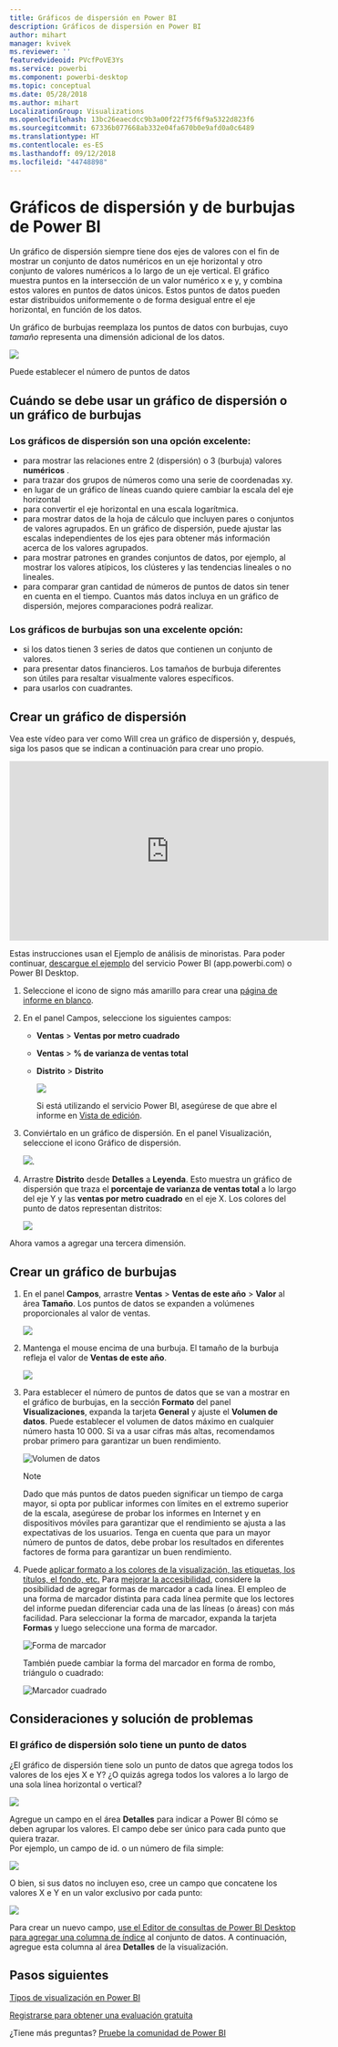 ```yaml
---
title: Gráficos de dispersión en Power BI
description: Gráficos de dispersión en Power BI
author: mihart
manager: kvivek
ms.reviewer: ''
featuredvideoid: PVcfPoVE3Ys
ms.service: powerbi
ms.component: powerbi-desktop
ms.topic: conceptual
ms.date: 05/28/2018
ms.author: mihart
LocalizationGroup: Visualizations
ms.openlocfilehash: 13bc26eaecdcc9b3a00f22f75f6f9a5322d823f6
ms.sourcegitcommit: 67336b077668ab332e04fa670b0e9afd0a0c6489
ms.translationtype: HT
ms.contentlocale: es-ES
ms.lasthandoff: 09/12/2018
ms.locfileid: "44748898"
---
```

# <a name="scatter-charts-and-bubble-charts-in-power-bi"></a>Gráficos de dispersión y de burbujas de Power BI
Un gráfico de dispersión siempre tiene dos ejes de valores con el fin de mostrar un conjunto de datos numéricos en un eje horizontal y otro conjunto de valores numéricos a lo largo de un eje vertical. El gráfico muestra puntos en la intersección de un valor numérico x e y, y combina estos valores en puntos de datos únicos. Estos puntos de datos pueden estar distribuidos uniformemente o de forma desigual entre el eje horizontal, en función de los datos.

Un gráfico de burbujas reemplaza los puntos de datos con burbujas, cuyo *tamaño* representa una dimensión adicional de los datos.

![](media/power-bi-visualization-scatter/power-bi-bubble-chart.png)

Puede establecer el número de puntos de datos  

## <a name="when-to-use-a-scatter-chart-or-bubble-chart"></a>Cuándo se debe usar un gráfico de dispersión o un gráfico de burbujas
### <a name="scatter-charts-are-a-great-choice"></a>Los gráficos de dispersión son una opción excelente:
* para mostrar las relaciones entre 2 (dispersión) o 3 (burbuja) valores **numéricos** .
* para trazar dos grupos de números como una serie de coordenadas xy.
* en lugar de un gráfico de líneas cuando quiere cambiar la escala del eje horizontal    
* para convertir el eje horizontal en una escala logarítmica.
* para mostrar datos de la hoja de cálculo que incluyen pares o conjuntos de valores agrupados. En un gráfico de dispersión, puede ajustar las escalas independientes de los ejes para obtener más información acerca de los valores agrupados.
* para mostrar patrones en grandes conjuntos de datos, por ejemplo, al mostrar los valores atípicos, los clústeres y las tendencias lineales o no lineales.
* para comparar gran cantidad de números de puntos de datos sin tener en cuenta en el tiempo.  Cuantos más datos incluya en un gráfico de dispersión, mejores comparaciones podrá realizar.

### <a name="bubble-charts-are-a-great-choice"></a>Los gráficos de burbujas son una excelente opción:
* si los datos tienen 3 series de datos que contienen un conjunto de valores.
* para presentar datos financieros.  Los tamaños de burbuja diferentes son útiles para resaltar visualmente valores específicos.
* para usarlos con cuadrantes.

## <a name="create-a-scatter-chart"></a>Crear un gráfico de dispersión
Vea este vídeo para ver como Will crea un gráfico de dispersión y, después, siga los pasos que se indican a continuación para crear uno propio.

<iframe width="560" height="315" src="https://www.youtube.com/embed/PVcfPoVE3Ys?list=PL1N57mwBHtN0JFoKSR0n-tBkUJHeMP2cP" frameborder="0" allowfullscreen></iframe>


Estas instrucciones usan el Ejemplo de análisis de minoristas. Para poder continuar, [descargue el ejemplo](../sample-datasets.md) del servicio Power BI (app.powerbi.com) o Power BI Desktop.   

1. Seleccione el icono de signo más amarillo para crear una [página de informe en blanco](../power-bi-report-add-page.md).
 
2. En el panel Campos, seleccione los siguientes campos:
   - **Ventas** > **Ventas por metro cuadrado**
   - **Ventas** > **% de varianza de ventas total**
   - **Distrito** > **Distrito**

     ![](media/power-bi-visualization-scatter/power-bi-bar-chart.png)

     Si está utilizando el servicio Power BI, asegúrese de que abre el informe en [Vista de edición](../service-interact-with-a-report-in-editing-view.md).

3. Conviértalo en un gráfico de dispersión. En el panel Visualización, seleccione el icono Gráfico de dispersión.

   ![](media/power-bi-visualization-scatter/pbi_scatter_chart_icon.png).

4. Arrastre **Distrito** desde **Detalles** a **Leyenda**. Esto muestra un gráfico de dispersión que traza el **porcentaje de varianza de ventas total** a lo largo del eje Y y las **ventas por metro cuadrado** en el eje X. Los colores del punto de datos representan distritos:

    ![](media/power-bi-visualization-scatter/power-bi-scatter.png)

Ahora vamos a agregar una tercera dimensión.

## <a name="create-a-bubble-chart"></a>Crear un gráfico de burbujas

1. En el panel **Campos**, arrastre **Ventas** > **Ventas de este año** > **Valor** al área **Tamaño**. Los puntos de datos se expanden a volúmenes proporcionales al valor de ventas.
   
   ![](media/power-bi-visualization-scatter/power-bi-bubble.png)

2. Mantenga el mouse encima de una burbuja. El tamaño de la burbuja refleja el valor de **Ventas de este año**.
   
    ![](media/power-bi-visualization-scatter/pbi_scatter_chart_hover.png)

3. Para establecer el número de puntos de datos que se van a mostrar en el gráfico de burbujas, en la sección **Formato** del panel **Visualizaciones**, expanda la tarjeta **General** y ajuste el **Volumen de datos**. Puede establecer el volumen de datos máximo en cualquier número hasta 10 000. Si va a usar cifras más altas, recomendamos probar primero para garantizar un buen rendimiento. 

    ![Volumen de datos](./media/power-bi-visualization-scatter/pbi_scatter_data_volume.png) 

   > [!NOTE]
   > Dado que más puntos de datos pueden significar un tiempo de carga mayor, si opta por publicar informes con límites en el extremo superior de la escala, asegúrese de probar los informes en Internet y en dispositivos móviles para garantizar que el rendimiento se ajusta a las expectativas de los usuarios. Tenga en cuenta que para un mayor número de puntos de datos, debe probar los resultados en diferentes factores de forma para garantizar un buen rendimiento.

4. Puede [aplicar formato a los colores de la visualización, las etiquetas, los títulos, el fondo, etc.](service-getting-started-with-color-formatting-and-axis-properties.md) Para [mejorar la accesibilidad](../desktop-accessibility.md), considere la posibilidad de agregar formas de marcador a cada línea. El empleo de una forma de marcador distinta para cada línea permite que los lectores del informe puedan diferenciar cada una de las líneas (o áreas) con más facilidad. Para seleccionar la forma de marcador, expanda la tarjeta **Formas** y luego seleccione una forma de marcador.

      ![Forma de marcador](./media/power-bi-visualization-scatter/pbi_scatter_marker.png)

   También puede cambiar la forma del marcador en forma de rombo, triángulo o cuadrado:

   ![Marcador cuadrado](./media/power-bi-visualization-scatter/pbi_scatter_chart_hover_square.png)


## <a name="considerations-and-troubleshooting"></a>Consideraciones y solución de problemas

### <a name="your-scatter-chart-has-only-one-data-point"></a>**El gráfico de dispersión solo tiene un punto de datos**
¿El gráfico de dispersión tiene solo un punto de datos que agrega todos los valores de los ejes X e Y?  ¿O quizás agrega todos los valores a lo largo de una sola línea horizontal o vertical?

![](media/power-bi-visualization-scatter/pbi_scatter_tshoot1.png)

Agregue un campo en el área **Detalles** para indicar a Power BI cómo se deben agrupar los valores. El campo debe ser único para cada punto que quiera trazar.  
Por ejemplo, un campo de id. o un número de fila simple:

![](media/power-bi-visualization-scatter/pbi_scatter_tshoot.png)

O bien, si sus datos no incluyen eso, cree un campo que concatene los valores X e Y en un valor exclusivo por cada punto:

![](media/power-bi-visualization-scatter/pbi_scatter_tshoot2.png)

Para crear un nuevo campo, [use el Editor de consultas de Power BI Desktop para agregar una columna de índice](../desktop-add-custom-column.md) al conjunto de datos.  A continuación, agregue esta columna al área **Detalles** de la visualización.

## <a name="next-steps"></a>Pasos siguientes
[Tipos de visualización en Power BI](power-bi-visualization-types-for-reports-and-q-and-a.md)

[Registrarse para obtener una evaluación gratuita](https://powerbi.microsoft.com/get-started/)  

¿Tiene más preguntas? [Pruebe la comunidad de Power BI](http://community.powerbi.com/)

